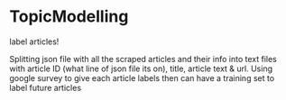 # TopicModelling
label articles!

Splitting json file with all the scraped articles and their info into text files with article ID (what line of json file its on), title, article text & url. Using google survey to give each article labels then can have a training set to label future articles
